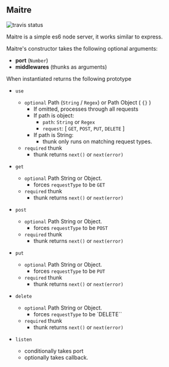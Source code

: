 Maitre
---
![travis status](https://travis-ci.com/tbremer/maitre.svg?token=9LKMnKnKkp5wALpsqe3p&branch=setup "Travis Status")

Maitre is a simple es6 node server, it works similar to express.

Maitre's constructor takes the following optional arguments:

- **port** (`Number`)
- **middlewares** (thunks as arguments)

When instantiated returns the following prototype

- `use`
	- `optional` Path (`String` / `Regex`) or Path Object ( `{}` )
		- If omitted, processes through all requests
		- If path is object:
			- `path`: `String` or `Regex`
			- `request`: [ `GET`, `POST`, `PUT`, `DELETE` ]
		- If path is String:
			- thunk only runs on matching request types.
	- `required` thunk
		- thunk returns `next()` or `next(error)`

- `get`
	- `optional` Path String or Object.
		- forces `requestType` to be `GET`
	- `required` thunk
		- thunk returns `next()` or `next(error)`

- `post`
	- `optional` Path String or Object.
		- forces `requestType` to be `POST`
	- `required` thunk
		- thunk returns `next()` or `next(error)`

- `put`
	- `optional` Path String or Object.
		- forces `requestType` to be `PUT`
	- `required` thunk
		- thunk returns `next()` or `next(error)`

- `delete`
	- `optional` Path String or Object.
		- forces `requestType` to be `DELETE``
	- `required` thunk
		- thunk returns `next()` or `next(error)`

- `listen`
	- conditionally takes port
	- optionally takes callback.
